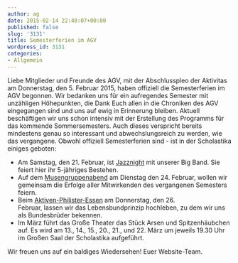 ```yaml
---
author: ag
date: 2015-02-14 22:40:07+00:00
published: false
slug: '3131'
title: Semesterferien im AGV
wordpress_id: 3131
categories:
- Allgemein
---
```


Liebe Mitglieder und Freunde des AGV,
mit der Abschlusspleo der Aktivitas am Donnerstag, den 5. Februar 2015, haben offiziell die Semesterferien im AGV begonnen. Wir bedanken uns für ein aufregendes Semester mit unzähligen Höhepunkten, die Dank Euch allen in die Chroniken des AGV eingegangen sind und uns auf ewig in Erinnerung bleiben.
Aktuell beschäftigen wir uns schon intensiv mit der Erstellung des Programms für das kommende Sommersemesters. Auch dieses verspricht bereits mindestens genau so interessant und abwechslungsreich zu werden, wie das vergangene.
Obwohl offiziell Semesterferien sind - ist in der Scholastika einiges geboten:
  * Am Samstag, den 21. Februar, ist [Jazznight](https://www.agv-muenchen.de/event/jazznight-jubilaeumskonzert-5-jahre-agv-big-band/?instance_id=1310) mit unserer Big Band. Sie feiert hier ihr 5-jähriges Bestehen.
  * Auf dem [Musengruppenabend](https://www.agv-muenchen.de/event/musengruppenabend-2/?instance_id=1373) am Dienstag den 24. Februar, wollen wir gemeinsam die Erfolge aller Mitwirkenden des vergangenen Semesters feiern.
  * Beim [Aktiven-Philister-Essen](https://www.agv-muenchen.de/event/aktiven-philister-essen-3/?instance_id=1376) am Donnerstag, den 26. Februar, lassen wir das Lebensbundprinzip hochleben, zu dem wir uns als Bundesbrüder bekennen.
  * Im März führt das Große Theater das Stück Arsen und Spitzenhäubchen auf. Es wird am 13., 14., 15., 20., 21., und 22. März um jeweils 19.30 Uhr im Großen Saal der Scholastika aufgeführt.

Wir freuen uns auf ein baldiges Wiedersehen!
Euer Website-Team.
